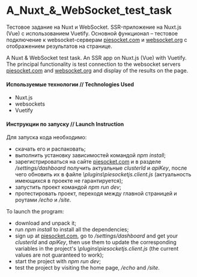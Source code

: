 # A_Nuxt_&_WebSocket_test_task
Тестовое задание на Nuxt и WebSocket. SSR-приложение на Nuxt.js (Vue) с использованием Vuetify. Основной функционал – тестовое подключение к websocket-серверам [piesocket.com](https://www.piesocket.com/) и [websocket.org](https://www.websocket.org) с отображением результатов на странице.

A Nuxt & WebSocket test task. An SSR app on Nuxt.js (Vue) with Vuetify. The principal functionality is test connection to the websocket servers [piesocket.com](https://www.piesocket.com/) and [websocket.org](https://www.websocket.org) and display of the results on the page.

#### Используемые технологии // Technologies Used
- Nuxt.js
- websockets
- Vuetify

#### Инструкции по запуску // Launch Instruction
Для запуска кода необходимо:
- скачать его и распаковать;
- выполнить установку зависимостей командой _npm install_;
- зарегистрироваться на сайте [piesocket.com](https://www.piesocket.com) и в разделе _/settings/dashboard_ получить актуальные _clusterId_ и _apiKey_, после чего обновить их в файле _\plugins\piesocketjs.client.js_ (актуальность имеющихся в проекте не гарантируется);
- запустить проект командой _npm run dev_;
- протестировать проект, переходя между главной страницей и роутами _/echo_ и _/site_.

To launch the program:
- download and unpack it;
- run _npm install_ to install all the dependencies;
- sign up at [piesocket.com](https://www.piesocket.com), go to _/settings/dashboard_ and get your _clusterId_ and _apiKey_, then use them to update the corresponding variables in the project's _\plugins\piesocketjs.client.js_ (the current values are not guaranteed to work);
- start the project with _npm run dev_;
- test the project by visiting the home page, _/echo_ and _/site_.

